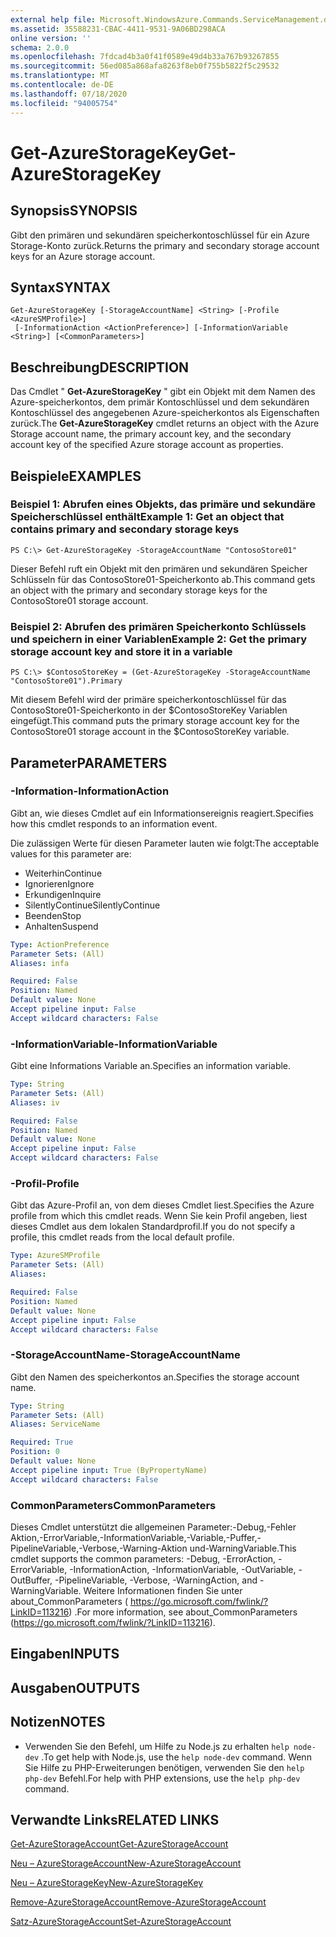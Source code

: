 ```yaml
---
external help file: Microsoft.WindowsAzure.Commands.ServiceManagement.dll-Help.xml
ms.assetid: 35588231-CBAC-4411-9531-9A06BD298ACA
online version: ''
schema: 2.0.0
ms.openlocfilehash: 7fdcad4b3a0f41f0589e49d4b33a767b93267855
ms.sourcegitcommit: 56ed085a868afa8263f8eb0f755b5822f5c29532
ms.translationtype: MT
ms.contentlocale: de-DE
ms.lasthandoff: 07/18/2020
ms.locfileid: "94005754"
---
```

# <span data-ttu-id="09dc0-101">Get-AzureStorageKey</span><span class="sxs-lookup"><span data-stu-id="09dc0-101">Get-AzureStorageKey</span></span>

## <span data-ttu-id="09dc0-102">Synopsis</span><span class="sxs-lookup"><span data-stu-id="09dc0-102">SYNOPSIS</span></span>
<span data-ttu-id="09dc0-103">Gibt den primären und sekundären speicherkontoschlüssel für ein Azure Storage-Konto zurück.</span><span class="sxs-lookup"><span data-stu-id="09dc0-103">Returns the primary and secondary storage account keys for an Azure storage account.</span></span>

## <span data-ttu-id="09dc0-104">Syntax</span><span class="sxs-lookup"><span data-stu-id="09dc0-104">SYNTAX</span></span>

```
Get-AzureStorageKey [-StorageAccountName] <String> [-Profile <AzureSMProfile>]
 [-InformationAction <ActionPreference>] [-InformationVariable <String>] [<CommonParameters>]
```

## <span data-ttu-id="09dc0-105">Beschreibung</span><span class="sxs-lookup"><span data-stu-id="09dc0-105">DESCRIPTION</span></span>
<span data-ttu-id="09dc0-106">Das Cmdlet " **Get-AzureStorageKey** " gibt ein Objekt mit dem Namen des Azure-speicherkontos, dem primär Kontoschlüssel und dem sekundären Kontoschlüssel des angegebenen Azure-speicherkontos als Eigenschaften zurück.</span><span class="sxs-lookup"><span data-stu-id="09dc0-106">The **Get-AzureStorageKey** cmdlet returns an object with the Azure Storage account name, the primary account key, and the secondary account key of the specified Azure storage account as properties.</span></span>

## <span data-ttu-id="09dc0-107">Beispiele</span><span class="sxs-lookup"><span data-stu-id="09dc0-107">EXAMPLES</span></span>

### <span data-ttu-id="09dc0-108">Beispiel 1: Abrufen eines Objekts, das primäre und sekundäre Speicherschlüssel enthält</span><span class="sxs-lookup"><span data-stu-id="09dc0-108">Example 1: Get an object that contains primary and secondary storage keys</span></span>
```
PS C:\> Get-AzureStorageKey -StorageAccountName "ContosoStore01"
```

<span data-ttu-id="09dc0-109">Dieser Befehl ruft ein Objekt mit den primären und sekundären Speicher Schlüsseln für das ContosoStore01-Speicherkonto ab.</span><span class="sxs-lookup"><span data-stu-id="09dc0-109">This command gets an object with the primary and secondary storage keys for the ContosoStore01 storage account.</span></span>

### <span data-ttu-id="09dc0-110">Beispiel 2: Abrufen des primären Speicherkonto Schlüssels und speichern in einer Variablen</span><span class="sxs-lookup"><span data-stu-id="09dc0-110">Example 2: Get the primary storage account key and store it in a variable</span></span>
```
PS C:\> $ContosoStoreKey = (Get-AzureStorageKey -StorageAccountName "ContosoStore01").Primary
```

<span data-ttu-id="09dc0-111">Mit diesem Befehl wird der primäre speicherkontoschlüssel für das ContosoStore01-Speicherkonto in der $ContosoStoreKey Variablen eingefügt.</span><span class="sxs-lookup"><span data-stu-id="09dc0-111">This command puts the primary storage account key for the ContosoStore01 storage account in the $ContosoStoreKey variable.</span></span>

## <span data-ttu-id="09dc0-112">Parameter</span><span class="sxs-lookup"><span data-stu-id="09dc0-112">PARAMETERS</span></span>

### <span data-ttu-id="09dc0-113">-Information</span><span class="sxs-lookup"><span data-stu-id="09dc0-113">-InformationAction</span></span>
<span data-ttu-id="09dc0-114">Gibt an, wie dieses Cmdlet auf ein Informationsereignis reagiert.</span><span class="sxs-lookup"><span data-stu-id="09dc0-114">Specifies how this cmdlet responds to an information event.</span></span>

<span data-ttu-id="09dc0-115">Die zulässigen Werte für diesen Parameter lauten wie folgt:</span><span class="sxs-lookup"><span data-stu-id="09dc0-115">The acceptable values for this parameter are:</span></span>

- <span data-ttu-id="09dc0-116">Weiterhin</span><span class="sxs-lookup"><span data-stu-id="09dc0-116">Continue</span></span>
- <span data-ttu-id="09dc0-117">Ignorieren</span><span class="sxs-lookup"><span data-stu-id="09dc0-117">Ignore</span></span>
- <span data-ttu-id="09dc0-118">Erkundigen</span><span class="sxs-lookup"><span data-stu-id="09dc0-118">Inquire</span></span>
- <span data-ttu-id="09dc0-119">SilentlyContinue</span><span class="sxs-lookup"><span data-stu-id="09dc0-119">SilentlyContinue</span></span>
- <span data-ttu-id="09dc0-120">Beenden</span><span class="sxs-lookup"><span data-stu-id="09dc0-120">Stop</span></span>
- <span data-ttu-id="09dc0-121">Anhalten</span><span class="sxs-lookup"><span data-stu-id="09dc0-121">Suspend</span></span>

```yaml
Type: ActionPreference
Parameter Sets: (All)
Aliases: infa

Required: False
Position: Named
Default value: None
Accept pipeline input: False
Accept wildcard characters: False
```

### <span data-ttu-id="09dc0-122">-InformationVariable</span><span class="sxs-lookup"><span data-stu-id="09dc0-122">-InformationVariable</span></span>
<span data-ttu-id="09dc0-123">Gibt eine Informations Variable an.</span><span class="sxs-lookup"><span data-stu-id="09dc0-123">Specifies an information variable.</span></span>

```yaml
Type: String
Parameter Sets: (All)
Aliases: iv

Required: False
Position: Named
Default value: None
Accept pipeline input: False
Accept wildcard characters: False
```

### <span data-ttu-id="09dc0-124">-Profil</span><span class="sxs-lookup"><span data-stu-id="09dc0-124">-Profile</span></span>
<span data-ttu-id="09dc0-125">Gibt das Azure-Profil an, von dem dieses Cmdlet liest.</span><span class="sxs-lookup"><span data-stu-id="09dc0-125">Specifies the Azure profile from which this cmdlet reads.</span></span>
<span data-ttu-id="09dc0-126">Wenn Sie kein Profil angeben, liest dieses Cmdlet aus dem lokalen Standardprofil.</span><span class="sxs-lookup"><span data-stu-id="09dc0-126">If you do not specify a profile, this cmdlet reads from the local default profile.</span></span>

```yaml
Type: AzureSMProfile
Parameter Sets: (All)
Aliases: 

Required: False
Position: Named
Default value: None
Accept pipeline input: False
Accept wildcard characters: False
```

### <span data-ttu-id="09dc0-127">-StorageAccountName</span><span class="sxs-lookup"><span data-stu-id="09dc0-127">-StorageAccountName</span></span>
<span data-ttu-id="09dc0-128">Gibt den Namen des speicherkontos an.</span><span class="sxs-lookup"><span data-stu-id="09dc0-128">Specifies the storage account name.</span></span>

```yaml
Type: String
Parameter Sets: (All)
Aliases: ServiceName

Required: True
Position: 0
Default value: None
Accept pipeline input: True (ByPropertyName)
Accept wildcard characters: False
```

### <span data-ttu-id="09dc0-129">CommonParameters</span><span class="sxs-lookup"><span data-stu-id="09dc0-129">CommonParameters</span></span>
<span data-ttu-id="09dc0-130">Dieses Cmdlet unterstützt die allgemeinen Parameter:-Debug,-Fehler Aktion,-ErrorVariable,-InformationVariable,-Variable,-Puffer,-PipelineVariable,-Verbose,-Warning-Aktion und-WarningVariable.</span><span class="sxs-lookup"><span data-stu-id="09dc0-130">This cmdlet supports the common parameters: -Debug, -ErrorAction, -ErrorVariable, -InformationAction, -InformationVariable, -OutVariable, -OutBuffer, -PipelineVariable, -Verbose, -WarningAction, and -WarningVariable.</span></span> <span data-ttu-id="09dc0-131">Weitere Informationen finden Sie unter about_CommonParameters ( https://go.microsoft.com/fwlink/?LinkID=113216) .</span><span class="sxs-lookup"><span data-stu-id="09dc0-131">For more information, see about_CommonParameters (https://go.microsoft.com/fwlink/?LinkID=113216).</span></span>

## <span data-ttu-id="09dc0-132">Eingaben</span><span class="sxs-lookup"><span data-stu-id="09dc0-132">INPUTS</span></span>

## <span data-ttu-id="09dc0-133">Ausgaben</span><span class="sxs-lookup"><span data-stu-id="09dc0-133">OUTPUTS</span></span>

## <span data-ttu-id="09dc0-134">Notizen</span><span class="sxs-lookup"><span data-stu-id="09dc0-134">NOTES</span></span>
* <span data-ttu-id="09dc0-135">Verwenden Sie den Befehl, um Hilfe zu Node.js zu erhalten `help node-dev` .</span><span class="sxs-lookup"><span data-stu-id="09dc0-135">To get help with Node.js, use the `help node-dev` command.</span></span> <span data-ttu-id="09dc0-136">Wenn Sie Hilfe zu PHP-Erweiterungen benötigen, verwenden Sie den `help php-dev` Befehl.</span><span class="sxs-lookup"><span data-stu-id="09dc0-136">For help with PHP extensions, use the `help php-dev` command.</span></span>

## <span data-ttu-id="09dc0-137">Verwandte Links</span><span class="sxs-lookup"><span data-stu-id="09dc0-137">RELATED LINKS</span></span>

[<span data-ttu-id="09dc0-138">Get-AzureStorageAccount</span><span class="sxs-lookup"><span data-stu-id="09dc0-138">Get-AzureStorageAccount</span></span>](./Get-AzureStorageAccount.md)

[<span data-ttu-id="09dc0-139">Neu – AzureStorageAccount</span><span class="sxs-lookup"><span data-stu-id="09dc0-139">New-AzureStorageAccount</span></span>](./New-AzureStorageAccount.md)

[<span data-ttu-id="09dc0-140">Neu – AzureStorageKey</span><span class="sxs-lookup"><span data-stu-id="09dc0-140">New-AzureStorageKey</span></span>](./New-AzureStorageKey.md)

[<span data-ttu-id="09dc0-141">Remove-AzureStorageAccount</span><span class="sxs-lookup"><span data-stu-id="09dc0-141">Remove-AzureStorageAccount</span></span>](./Remove-AzureStorageAccount.md)

[<span data-ttu-id="09dc0-142">Satz-AzureStorageAccount</span><span class="sxs-lookup"><span data-stu-id="09dc0-142">Set-AzureStorageAccount</span></span>](./Set-AzureStorageAccount.md)


